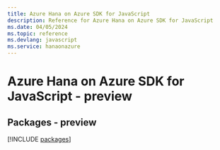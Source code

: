 ```yaml
---
title: Azure Hana on Azure SDK for JavaScript
description: Reference for Azure Hana on Azure SDK for JavaScript
ms.date: 04/05/2024
ms.topic: reference
ms.devlang: javascript
ms.service: hanaonazure
---
```

# Azure Hana on Azure SDK for JavaScript - preview
## Packages - preview
[!INCLUDE [packages](hana-on-azure-index.md)]